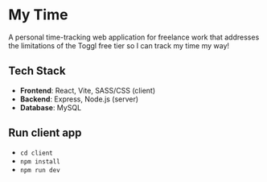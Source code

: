 # My Time
A personal time-tracking web application for freelance work that addresses the limitations of the Toggl free tier so I can track my time my way!

## Tech Stack

- **Frontend**: React, Vite, SASS/CSS (client)
- **Backend**: Express, Node.js (server)
- **Database**: MySQL

## Run client app
- `cd client`
- `npm install`
- `npm run dev`